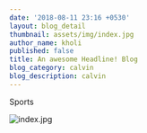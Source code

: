 ```yaml
---
date: '2018-08-11 23:16 +0530'
layout: blog_detail
thumbnail: assets/img/index.jpg
author_name: kholi
published: false
title: An awesome Headline! Blog
blog_category: calvin
blog_description: calvin
---
```

Sports

![index.jpg]({{site.baseurl}}/assets/img/index.jpg)



